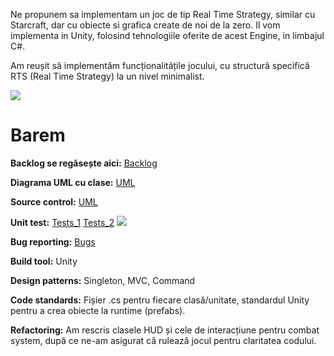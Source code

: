 Ne propunem sa implementam un joc de tip Real Time Strategy, similar cu Starcraft, dar cu obiecte si grafica create de noi de la zero.
Il vom implementa in Unity, folosind tehnologiile oferite de acest Engine, in limbajul C#.

Am reușit să implementăm funcționalitățile jocului, cu structură specifică RTS (Real Time Strategy) la un nivel minimalist. 

<img src="https://i.imgur.com/r3EjB83.png">

<h1> Barem </h1>

<b>Backlog se regăsește aici:</b> <a href="https://github.com/andreidanstanescu/RTS/projects">Backlog</a>

<b>Diagrama UML cu clase:</b> <a href="https://github.com/andreidanstanescu/RTS/blob/main/diagUML_class.jpg">UML</a>

<b>Source control:</b> <a href="https://github.com/andreidanstanescu/RTS/commits/main">UML</a>

<b>Unit test:</b> <a href="https://github.com/andreidanstanescu/RTS/tree/main/BetarStarcraft/Assets/RTS/Tests_RTS">Tests_1</a>
<a href="https://github.com/andreidanstanescu/RTS/tree/main/BetarStarcraft/Assets/Tests">Tests_2</a>
<img src="https://i.imgur.com/wy6jP4p.png">

<b>Bug reporting:</b> <a href="https://github.com/andreidanstanescu/RTS/issues">Bugs</a>

<b>Build tool:</b> Unity

<b>Design patterns:</b> Singleton, MVC, Command

<b>Code standards:</b> Fișier .cs pentru fiecare clasă/unitate, standardul Unity pentru a crea obiecte la runtime (prefabs).

<b>Refactoring:</b> Am rescris clasele HUD și cele de interacțiune pentru combat system, după ce ne-am asigurat că rulează jocul pentru claritatea codului.






